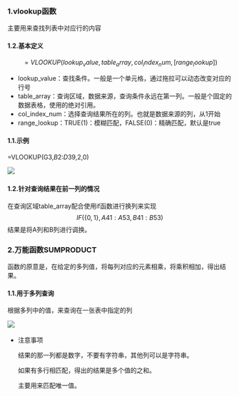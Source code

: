 ### 1.vlookup函数

主要用来查找列表中对应行的内容

#### 1.2.基本定义

$$
=VLOOKUP(lookup_value,table_array,col_index_num,[range_lookup])
$$



- lookup_value：查找条件。一般是一个单元格，通过拖拉可以动态改变对应的行号
- table_array：查询区域，数据来源，查询条件永远在第一列。一般是个固定的数据表格，使用的绝对引用。
- col_index_num：选择查询结果所在的列。也就是数据来源的列，从1开始
- range_lookup：TRUE(1)：模糊匹配，FALSE(0)：精确匹配，默认是true

#### 1.1.示例

=VLOOKUP(G3,$B$2:$D$39,2,0)

![](..\..\image\vlookup示意图.png)

#### 1.2.针对查询结果在前一列的情况

在查询区域table_array配合使用if函数进行换列来实现
$$
IF(\{0,1\},A41:A53,B41:B53)
$$
结果是将A列和B列进行调换。

### 2.万能函数SUMPRODUCT

函数的原意是，在给定的多列值，将每列对应的元素相乘，将乘积相加，得出结果。

#### 1.1.用于多列查询

根据多列中的值，来查询在一张表中指定的列

![](D:\20-workspace\myRpository\image\SUMPRODUCT.png)

- 注意事项

  结果的那一列都是数字，不要有字符串，其他列可以是字符串。

  如果有多行相匹配，得出的结果是多个值的之和。

  主要用来匹配唯一值。